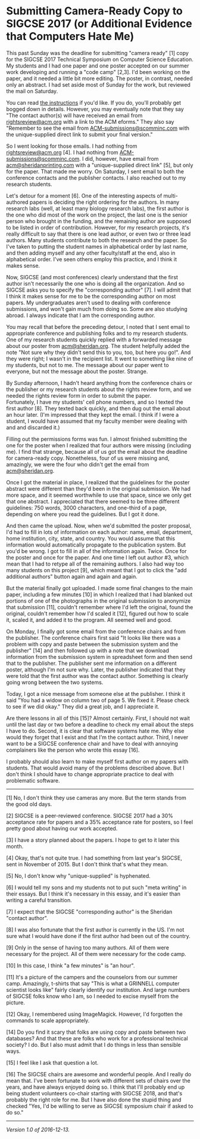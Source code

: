Submitting Camera-Ready Copy to SIGCSE 2017 (or Additional Evidence that Computers Hate Me)
===========================================================================================

This past Sunday was the deadline for submitting "camera ready" [1] copy
for the SIGCSE 2017 Technical Symposium on Computer Science Education.
My students and I had one paper and one poster accepted on our summer
work developing and running a "code camp" [2,3].  I'd been working on the
paper, and it needed a little bit more editing.  The poster, in contrast,
needed only an abstract.  I had set aside most of Sunday for the work,
but reviewed the mail on Saturday.

You can read [the
instructions](http://www.sheridanprinting.com/typedept/sigcse.htm)
if you'd like.  If you do, you'll probably get bogged down in details.
However, you may eventually note that they say "The contact author(s)
will have received an email from rightsreview@acm.org with a link
to the ACM eforms."  They also say "Remember to see the email from
ACM-submissions@scomminc.com with the unique-supplied direct link to
submit your final version."

So I went looking for those emails.  I had nothing
from rightsreview@acm.org [4].  I had nothing from
ACM-submissions@scomminc.com.  I did, however, have email from
acm@sheridanprinting.com with a "unique-supplied direct link" [5],
but only for the paper.  That made me worry.  On Saturday, I sent email 
to both the conference contacts and the publisher contacts.  I also
reached out to my research students.  

Let's detour for a moment [6].  One of the interesting aspects of
multi-authored papers is deciding the right ordering for the authors.
In many research labs (well, at least many biology research labs),
the first author is the one who did most of the work on the project,
the last one is the senior person who brought in the funding, and the
remaining author are supposed to be listed in order of contribution.
However, for my research projects, it's really difficult to say that there
is one lead author, or even two or three lead authors.  Many students
contribute to both the research and the paper.  So I've taken to putting
the student names in alphabetical order by last name, and then adding
myself and any other faculty/staff at the end, also in alphabetical order.
I've seen others employ this practice, and I think it makes sense.

Now, SIGCSE (and most conferences) clearly understand that the first 
author isn't necessarily the one who is doing all the organization.
And so SIGCSE asks you to specify the "corresponding author" [7].  I will
admit that I think it makes sense for me to be the corresponding author
on most papers.  My undergraduates aren't used to dealing with conference
submissions, and won't gain much from doing so.  Some are also studying
abroad.  I always indicate that I am the corresponding author.

You may recall that before the preceding detour, I noted that I sent
email to appropriate conference and publishing folks and to my research
students.  One of my research students quickly replied with a forwarded
message about our poster from acm@sheridan.org.  The student helpfully
added the note "Not sure why they didn't send this to you, too, but
here you go!".  And they were right; I wasn't in the recipient list.
It went to something like nine of my students, but not to me.  The
message about our paper went to everyone, but not the message about
the poster.  Strange.

By Sunday afternoon, I hadn't heard anything from the conference chairs
or the publisher or my research students about the rights review form,
and we needed the rights review form in order to submit the paper.  
Fortunately, I have my students' cell phone numbers, and so I texted
the first author [8].  They texted back quickly, and then dug out the
email about an hour later.  (I'm impressed that they kept the email.  I
think if I were a student, I would have assumed that my faculty member
were dealing with and and discarded it.)

Filling out the permissions forms was fun.  I almost finished submitting
the one for the poster when I realized that four authors were missing
(including me).  I find that strange, because all of us got the email
about the deadline for camera-ready copy.  Nonetheless, four of us were
missing and, amazingly, we were the four who didn't get the email from
acm@sheridan.org.

Once I got the material in place, I realized that the guidelines for
the poster abstract were different than they'd been in the original
submission.  We had more space, and it seemed worthwhile to use that
space, since we only get that one abstract.  I appreciated that there
seemed to be three different guidelines: 750 words, 3000 characters,
and one-third of a page, depending on where you read the guidelines.
But I got it done.

And then came the upload.  Now, when we'd submitted the poster proposal,
I'd had to fill in lots of information on each author: name, email,
department, home institution, city, state, and country.  You would assume
that this information would automatically propagate to the publication
system.  But you'd be wrong.  I got to fill in all of the information
again.  Twice.  Once for the poster and once for the paper.  And one
time I left out author #3, which mean that I had to retype all of the
remaining authors.  I also had way too many students on this project
[9], which meant that I got to click the "add additional authors" button
again and again and again.

But the material finally got uploaded.  I made some final changes to the
main paper, including a few minutes [10] in which I realized that I had
blanked out portions of one of the photographs in the original submission
to anonymize that submission [11], couldn't remember where I'd left the
original, found the original, couldn't remember how I'd scaled it [12],
figured out how to scale it, scaled it, and added it to the program.
All seemed well and good.

On Monday, I finally got some email from the conference chairs and from
the publisher.  The conference chairs first said "It looks like there was
a problem with copy and paste between the submission system and the
publisher" [14] and then followed up with a note that we download
information from the submission system in spreadsheet form and then send
that to the publisher.  The publisher sent me information on a different
poster, although I'm not sure why.  Later, the publisher indicated
that they were told that the first author was the contact author.
Something is clearly going wrong between the two systems.

Today, I got a nice message from someone else at the publisher.  I
think it said "You had a widow on column two of page 5.  We fixed it.
Please check to see if we did okay."  They did a great job, and I
appreciate it.

Are there lessons in all of this [15]?  Almost certainly.  First, I should
not wait until the last day or two before a deadline to check my email
about the steps I have to do.  Second, it is clear that software systems
hate me.  Why else would they forget that I exist and that I'm the contact
author.  Third, I never want to be a SIGCSE conference chair and have to
deal with annoying complainers like the person who wrote this essay [16].

I probably should also learn to make myself first author on my papers
with students.  That would avoid many of the problems described above.
But I don't think I should have to change appropriate practice to deal
with problematic software.

---

[1] No, I don't think they use cameras any more.  But the term stands from
the good old days.

[2] SIGCSE is a peer-reviewed conference.  SIGCSE 2017 had a 30%
acceptance rate for papers and a 35% acceptance rate for posters, so I
feel pretty good about having our work accepted.

[3] I have a story planned about the papers.  I hope to get to it later
this month.

[4] Okay, that's not quite true.  I had something from last year's
SIGCSE, sent in November of 2015.  But I don't think that's what they
mean.

[5] No, I don't know why "unique-supplied" is hyphenated.

[6] I would tell my sons and my students not to put such "meta writing"
in their essays.  But I think it's necessary in this essay, and it's
easier than writing a careful transition.

[7] I expect that the SIGCSE "corresponding author" is the Sheridan
"contact author".

[8] I was also fortunate that the first author is currently in the US.
I'm not sure what I would have done if the first author had been out of
the country.

[9] Only in the sense of having too many authors.  All of them were
necessary for the project.  All of them were necessary for the code
camp.

[10] In this case, I think "a few minutes" is "an hour".

[11] It's a picture of the campers and the counselors from our summer
camp.  Amazingly, t-shirts that say "This is what a GRINNELL computer
scientist looks like" fairly clearly identify our institution.  And
large numbers of SIGCSE folks know who I am, so I needed to excise myself
from the picture.

[12] Okay, I remembered using ImageMagick.  However, I'd forgotten
the commands to scale appropriately.

[14] Do you find it scary that folks are using copy and paste between
two databases?  And that these are folks who work for a professional
technical society?  I do.  But I also must admit that I do things
in less than sensible ways.

[15] I feel like I ask that question a lot.

[16] The SIGCSE chairs are awesome and wonderful people.  And I really
do mean that.  I've been fortunate to work with different sets of chairs
over the years, and have always enjoyed doing so.  I think that I'll
probably end up being student volunteers co-chair starting with SIGCSE
2018, and that's probably the right role for me.  But I have also done the
stupid thing and checked "Yes, I'd be willing to serve as SIGCSE symposium
chair if asked to do so."



---

*Version 1.0 of 2016-12-13.*
